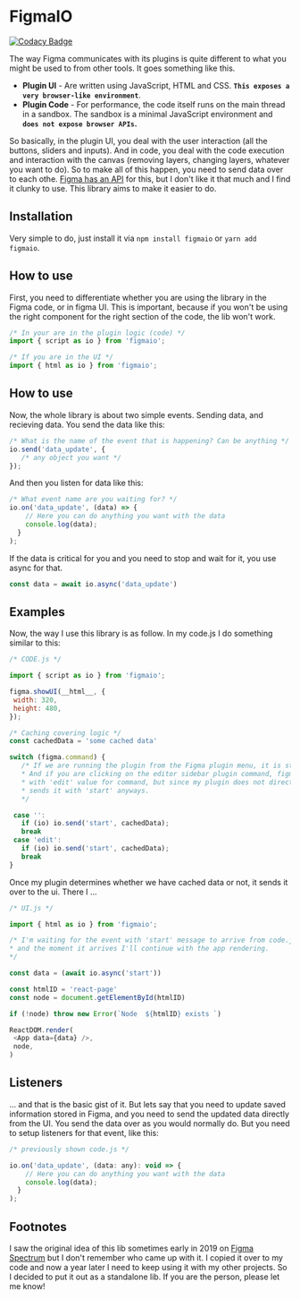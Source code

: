 # FigmaIO

[![Codacy Badge](https://app.codacy.com/project/badge/Grade/65f5afa9f3494fde89362d50acacf989)](https://www.codacy.com/manual/rojcyk/figmaIO?utm_source=github.com&amp;utm_medium=referral&amp;utm_content=rojcyk/figmaIO&amp;utm_campaign=Badge_Grade)


The way Figma communicates with its plugins is quite different to what you might be used to from other tools. It goes something like this.

- **Plugin UI** - Are written using JavaScript, HTML and CSS. **`This exposes a very browser-like environment`**.
- **Plugin Code** - For performance, the code itself runs on the main thread in a sandbox. The sandbox is a minimal JavaScript environment and **`does not expose browser APIs`.**

So basically, in the plugin UI, you deal with the user interaction (all the buttons, sliders and inputs). And in code, you deal with the code execution and interaction with the canvas (removing layers, changing layers, whatever you want to do). So to make all of this happen, you need to send data over to each othe. [Figma has an API](https://www.figma.com/plugin-docs/api/properties/figma-ui-onmessage/) for this, but I don't like it that much and I find it clunky to use. This library aims to make it easier to do.

## Installation

Very simple to do, just install it via `npm install figmaio` or `yarn add figmaio`.

## How to use

First, you need to differentiate whether you are using the library in the Figma code, or in figma UI. This is important, because if you won't be using the right component for the right section of the code, the lib won't work.

```js
/* In your are in the plugin logic (code) */
import { script as io } from 'figmaio';

/* If you are in the UI */
import { html as io } from 'figmaio';
```

## How to use

Now, the whole library is about two simple events. Sending data, and recieving data. You send the data like this:

```js
/* What is the name of the event that is happening? Can be anything */
io.send('data_update', {
   /* any object you want */
});
```

And then you listen for data like this:

```js
/* What event name are you waiting for? */
io.on('data_update', (data) => {
    // Here you can do anything you want with the data
    console.log(data);
  }
);
```

If the data is critical for you and you need to stop and wait for it, you use async for that.

```js
const data = await io.async('data_update')
```

## Examples

Now, the way I use this library is as follow. In my code.js I do something similar to this:

```js
/* CODE.js */

import { script as io } from 'figmaio';

figma.showUI(__html__, {
 width: 320,
 height: 480,
});

/* Caching covering logic */
const cachedData = 'some cached data'

switch (figma.command) {
   /* If we are running the plugin from the Figma plugin menu, it is starting with no command.
   * And if you are clicking on the editor sidebar plugin command, figma starts the plugin
   * with 'edit' value for command, but since my plugin does not directly benefit from it, it just
   * sends it with 'start' anyways.
   */

 case '':
   if (io) io.send('start', cachedData);
   break
 case 'edit':
   if (io) io.send('start', cachedData);
   break
}
```

Once my plugin determines whether we have cached data or not, it sends it over to the ui. There I ...

```js
/* UI.js */

import { html as io } from 'figmaio';

/* I'm waiting for the event with 'start' message to arrive from code.js
* and the moment it arrives I'll continue with the app rendering.
*/

const data = (await io.async('start'))

const htmlID = 'react-page'
const node = document.getElementById(htmlID)

if (!node) throw new Error(`Node  ${htmlID} exists `)

ReactDOM.render(
 <App data={data} />,
 node,
)
```

## Listeners

... and that is the basic gist of it. But lets say that you need to update saved information stored in Figma, and you need to send the updated data directly from the UI. You send the data over as you would normally do. But you need to setup listeners for that event, like this:


```js
/* previously shown code.js */

io.on('data_update', (data: any): void => {
    // Here you can do anything you want with the data
    console.log(data);
  }
);
```

## Footnotes

I saw the original idea of this lib sometimes early in 2019 on [Figma Spectrum](https://spectrum.chat/figma?tab=posts) but I don't remember who came up with it. I copied it over to my code and now a year later I need to keep using it with my other projects. So I decided to put it out as a standalone lib. If you are the person, please let me know!
